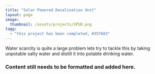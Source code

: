 ```yaml
---
title: "Solar Powered Desalination Unit"
layout: page
image:
  thumbnail: /assets/projects/SPUD.png
tagg:
  - "this project has been completed, #357683"
---
```

Water scarcity is quite a large problem lets try to tackle this by taking unpotable salty water and distill it into potable drinking water.

### Content still needs to be formatted and added here.